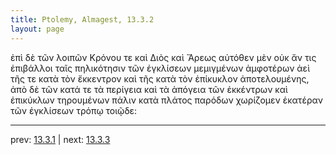```yaml
---
title: Ptolemy, Almagest, 13.3.2
layout: page
---
```


ἐπὶ δὲ τῶν λοιπῶν Κρόνου τε καὶ Διὸς καὶ Ἄρεως αὐτόθεν μὲν οὐκ ἄν τις ἐπιβάλλοι ταῖς πηλικότησιν τῶν ἐγκλίσεων μεμιγμένων ἀμφοτέρων ἀεὶ τῆς τε κατὰ τὸν ἔκκεντρον καὶ τῆς κατὰ τὸν ἐπίκυκλον ἀποτελουμένης, ἀπὸ δὲ τῶν κατά τε τὰ περίγεια καὶ τὰ ἀπόγεια τῶν ἐκκέντρων καὶ ἐπικύκλων τηρουμένων πάλιν κατὰ πλάτος παρόδων χωρίζομεν ἑκατέραν τῶν ἐγκλίσεων τρόπῳ τοιῷδε: 

---

prev: [13.3.1](../13.3.1/) | next: [13.3.3](../13.3.3/)

